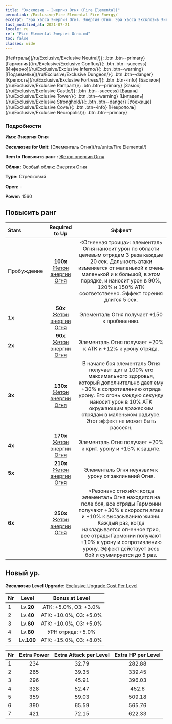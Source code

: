 ```yaml
---
title: "Эксклюзив - Энергия Огня (Fire Elemental)"
permalink: /Exclusive/Fire Elemental Fire Energy/
excerpt: "Эра хаоса Энергия Огня. Энергия Огня. Эра хаоса Эксклюзив Энергия Огня. Элементаль Огня Эксклюзив."
last_modified_at: 2021-07-21
locale: ru
ref: "Fire Elemental Энергия Огня.md"
toc: false
classes: wide
---
```

 [Нейтралы](/ru/Exclusive/Exclusive Neutral/){: .btn .btn--primary} [Гармония](/ru/Exclusive/Exclusive Conflux/){: .btn .btn--success} [Инферно](/ru/Exclusive/Exclusive Inferno/){: .btn .btn--warning} [Подземелье](/ru/Exclusive/Exclusive Dungeon/){: .btn .btn--danger} [Крепость](/ru/Exclusive/Exclusive Fortress/){: .btn .btn--info} [Бастион](/ru/Exclusive/Exclusive Rampart/){: .btn .btn--primary} [Замок](/ru/Exclusive/Exclusive Castle/){: .btn .btn--success} [Башня](/ru/Exclusive/Exclusive Tower/){: .btn .btn--warning} [Цитадель](/ru/Exclusive/Exclusive Stronghold/){: .btn .btn--danger} [Убежище](/ru/Exclusive/Exclusive Cove/){: .btn .btn--info} [Некрополь](/ru/Exclusive/Exclusive Necropolis/){: .btn .btn--primary} 

### Подробности
 **Имя: Энергия Огня** 

 **Эксклюзив for Unit:** [Элементаль Огня](/ru/units/Fire Elemental/) 

 **Item to Повысить ранг :** [Жетон энергии Огня](/ItemsRU/con_998/)

 **Облик:** [Особый облик: Энергия Огня](/ItemsRU/con_666/)

 **Type:** Стрелковый

 **Open:** -

 **Power:** 1560

## Повысить ранг 

  |     Stars    |  Required to Up | Эффект |
  |:-------------|:---------------:|:---------------:|
  |  Пробуждение  | **100x** [Жетон энергии Огня](/ItemsRU/con_998/) | <Огненная троица>: элементаль Огня наносит урон по области целевым отрядам 3 раза каждые 20 сек. Дальность атаки изменяется от маленькой к очень маленькой и к большой, в этом порядке, и наносит урон в 90%, 120% и 150% ATK соответственно. Эффект горения длится 5 сек. |
  | **1x** <i class="fas fa-star"/> | **50x** [Жетон энергии Огня](/ItemsRU/con_998/) | Элементаль Огня получает +150 к пробиванию. |
  | **2x** <i class="fas fa-star"/> | **90x** [Жетон энергии Огня](/ItemsRU/con_998/) | Элементаль Огня получает +20% к АТК и +12% к урону отряда. |
  | **3x** <i class="fas fa-star"/> | **130x** [Жетон энергии Огня](/ItemsRU/con_998/) | В начале боя элементаль Огня получает щит в 100% его максимального здоровья, который дополнительно дает ему +30% к сопротивлению отряда урону. Его огонь каждую секунду наносит урон в 10% ATK окружающим вражеским отрядам в маленьком радиусе. Этот эффект не может быть рассеян. |
  | **4x** <i class="fas fa-star"/> | **170x** [Жетон энергии Огня](/ItemsRU/con_998/) | Элементаль Огня получает +20% к крит. урону и +15% к защите. |
  | **5x** <i class="fas fa-star"/> | **210x** [Жетон энергии Огня](/ItemsRU/con_998/) | Элементаль Огня неуязвим к урону от заклинаний Огня. |
  | **6x** <i class="fas fa-star"/> | **250x** [Жетон энергии Огня](/ItemsRU/con_998/) | <Резонанс стихий>: когда элементаль Огня находится на поле боя, все отряды Гармонии получают +30% к скорости атаки и +10% к высасыванию жизни. Каждый раз, когда накладывается огненное трио, все отряды Гармонии получают +10% к урону и сопротивлению урону. Эффект действует весь бой и суммируется до 5 раз. |


## Новый ур.
 **Эксклюзив Level Upgrade:** [Exclusive Upgrade Cost Per Level](/Exclusive/ExclusiveUpgradeCostPerLevel/)

  |  Nr  |   Level  | Bonus at Level |
  |:-----|:--------:|:--------------:|
  | 1 | Lv.**20** | АТК: +5.0%, ОЗ: +3.0% |
  | 2 | Lv.**40** | АТК: +10.0%, ОЗ: +5.0% |
  | 3 | Lv.**60** | АТК: +10.0%, ОЗ: +5.0% |
  | 4 | Lv.**80** | УРН отряда: +5.0% |
  | 5 | Lv.**100** | АТК: +15.0%, ОЗ: +8.0% |


  |  Nr  |  Extra Power | Extra Attack per Level | Extra HP per Level |
  |:-----|:--------:|:--------:|:--------:|
  | 1 | 234 | 32.79 | 282.88 |
  | 2 | 265 | 39.35 | 339.45 |
  | 3 | 296 | 45.91 | 396.03 |
  | 4 | 328 | 52.47 | 452.6 |
  | 5 | 359 | 59.03 | 509.18 |
  | 6 | 390 | 65.59 | 565.76 |
  | 7 | 421 | 72.15 | 622.33 |


